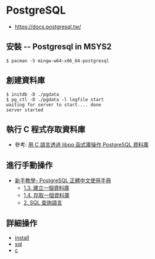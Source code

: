 # PostgreSQL

* https://docs.postgresql.tw/

## 安裝 -- Postgresql in MSYS2

```
$ pacman -S mingw-w64-x86_64-postgresql
```

## 創建資料庫

```
$ initdb -D ./pgdata
$ pg_ctl -D ./pgdata -l logfile start
waiting for server to start.... done
server started
```

## 執行 C 程式存取資料庫

* 參考: [用 C 語言透過 libpq 函式庫操作 PostgreSQL 資料庫](c/README.md)

## 進行手動操作

* [新手教學- PostgreSQL 正體中文使用手冊](https://docs.postgresql.tw/tutorial)
    * [1.3. 建立一個資料庫](https://docs.postgresql.tw/tutorial/getting-started/creating-a-database)
    * [1.4. 存取一個資料庫](https://docs.postgresql.tw/tutorial/getting-started/accessing-a-database)
    * [2. SQL 查詢語言](https://docs.postgresql.tw/tutorial/the-sql-language)

## 詳細操作

* [install](install)
* [sql](sql)
* [c](c)
